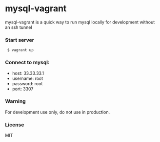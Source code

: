 # mysql-vagrant

mysql-vagrant is a quick way to run mysql locally for development without an ssh tunnel

### Start server

     $ vagrant up

### Connect to mysql:

- host: 33.33.33.1
- username: root
- password: root
- port: 3307

### Warning

For development use only, do not use in production.

### License

MIT
